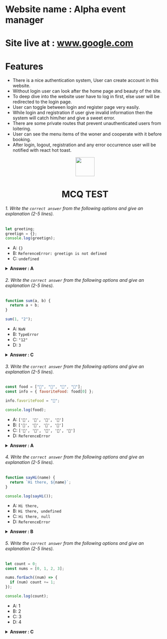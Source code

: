 # Website name : Alpha event manager

# Site live at : www.google.com

# Features

- There is a nice authentication system, User can create account in this website.
- Without login user can look after the home page and beauty of the site.
- To deep dive into the website user have to log in first, else user will be redirected to the login page.
- User can toggle between login and register page very easily.
- While login and registration if user give invalid information then the system will catch him/her and give a sweet error.
- There are some private routes that prevent unauthenticated users from loitering.
- User can see the menu items of the woner and cooperate with it before booking.
- After login, logout, registration and any error occurrence user will be notified with react hot toast.

<div align="center">
  <img height="60" src="https://edurev.gumlet.io/AllImages/original/ApplicationImages/CourseImages/944e5d47-8c55-4a89-91e5-22ab5f2798fc_CI.png">
  <h1>MCQ TEST</h1>
</div>

###### 1. Write the `correct answer` from the following options and give an explanation (2-5 lines).

```javascript
let greeting;
greetign = {};
console.log(greetign);
```

- A: `{}`
- B: `ReferenceError: greetign is not defined`
- C: `undefined`

<details><summary><b>Answer : A</b></summary>
<p>

#### Answer: ?

<i>It will console an empty object {}. At fisrt line variable declered but value not assigned, in 2nd line the value assigned, we know that varibles declered with 'let' can be reassigned.</i>

</p>
</details>

###### 2. Write the `correct answer` from the following options and give an explanation (2-5 lines).

```javascript
function sum(a, b) {
  return a + b;
}

sum(1, "2");
```

- A: `NaN`
- B: `TypeError`
- C: `"12"`
- D: `3`

<details><summary><b>Answer : C</b></summary>
<p>

#### Answer: ?

<i>It will print string '12', because when we try to calculate number and string, it becaome concatenate.To get the correct result both datatype should be number.</i>

</p>
</details>

###### 3. Write the `correct answer` from the following options and give an explanation (2-5 lines).

```javascript
const food = ["🍕", "🍫", "🥑", "🍔"];
const info = { favoriteFood: food[0] };

info.favoriteFood = "🍝";

console.log(food);
```

- A: `['🍕', '🍫', '🥑', '🍔']`
- B: `['🍝', '🍫', '🥑', '🍔']`
- C: `['🍝', '🍕', '🍫', '🥑', '🍔']`
- D: `ReferenceError`

<details><summary><b>Answer : A</b></summary>
<p>

#### Answer: ?

<i>It's a nice trick to confuse, but the correct ans is A, because declered variable food is an array, and console.log(food) will print the array. There are some code in the center and they never cause any effect in the main array.</i>

</p>
</details>

###### 4. Write the `correct answer` from the following options and give an explanation (2-5 lines).

```javascript
function sayHi(name) {
  return `Hi there, ${name}`;
}

console.log(sayHi());
```

- A: `Hi there,`
- B: `Hi there, undefined`
- C: `Hi there, null`
- D: `ReferenceError`

<details><summary><b>Answer : B</b></summary>
<p>

#### Answer: ?

<i>Here sayHi function takes a parameter(name), and this parameter is used inside the function. When the function was called, the argument never passed, that's why in the place of argument it print undefined, because it never get any value in the require place.</i>

</p>
</details>

###### 5. Write the `correct answer` from the following options and give an explanation (2-5 lines).

```javascript
let count = 0;
const nums = [0, 1, 2, 3];

nums.forEach((num) => {
  if (num) count += 1;
});

console.log(count);
```

- A: 1
- B: 2
- C: 3
- D: 4

<details><summary><b>Answer : C</b></summary>
<p>

#### Answer: ?

<i>Here i want to explain this answer to the point. 0 is a falsy value, thats why the loop never get inside when he see 0 is knocking at the door, and he kick out(ignore) 0 as he is falsy value and as per the condition count became 3.</i>

</p>
</details>
